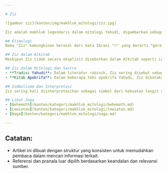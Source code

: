```yaml
---

# Ziz

![gambar ziz](konten/img/makhluk_mitologi/ziz.jpg)

Ziz adalah makhluk legendaris dalam mitologi Yahudi, digambarkan sebagai burung raksasa yang menguasai langit. Bersama dengan Lewiatan dan Behemoth, Ziz dianggap sebagai salah satu dari tiga makhluk raksasa yang diciptakan oleh Tuhan. Ziz dikatakan begitu besar sehingga sayapnya bisa menutupi matahari, dan hanya Tuhan yang dapat mengendalikan kekuatannya yang luar biasa.

## Etimologi
Nama "Ziz" kemungkinan berasal dari kata Ibrani "זיז" yang berarti "gerakan" atau "menggoyangkan". Nama ini mungkin mengacu pada kemampuan terbangnya yang menguasai angkasa atau gerakannya yang kuat dan menggetarkan.

## Ziz dalam Alkitab
Meskipun Ziz tidak secara eksplisit disebutkan dalam Alkitab seperti Lewiatan dan Behemoth, ada beberapa referensi tidak langsung yang dianggap merujuk pada Ziz sebagai burung raksasa atau makhluk terbang. Salah satu referensi muncul dalam Mazmur 50:11, di mana Tuhan menyatakan pengetahuan-Nya tentang setiap burung di gunung, yang oleh beberapa sarjana diinterpretasikan sebagai pengakuan akan makhluk seperti Ziz.

## Ziz dalam Mitologi dan Sastra
- **Tradisi Yahudi**: Dalam literatur rabinik, Ziz sering disebut sebagai pelindung burung-burung dan makhluk udara lainnya. Ada cerita yang menyebutkan bahwa Ziz akan membuka sayapnya untuk melindungi bumi dari badai besar atau bahaya lainnya.
- **Kitab Apokrifa**: Dalam beberapa teks apokrifa Yahudi, Ziz dikatakan begitu besar sehingga bisa menopang seluruh dunia di atas sayapnya. Makhluk ini akan muncul kembali pada akhir zaman, dan dagingnya akan menjadi makanan bagi orang-orang yang setia pada Tuhan, bersama dengan daging Lewiatan dan Behemoth.

## Simbolisme dan Interpretasi
Ziz sering kali diinterpretasikan sebagai simbol dari kekuatan langit yang tak terhingga dan tidak terkendali, yang melambangkan kekuasaan Tuhan atas langit dan semua makhluk yang hidup di udara. Seperti Lewiatan dan Behemoth, Ziz juga melambangkan kekacauan yang dikendalikan oleh Tuhan, dan kekuatannya hanya dapat diredam oleh kehendak ilahi.

## Lihat Juga
- [Behemoth](konten/kategori/makhluk_mitologi/behemoth.md)
- [Lewiatan](konten/kategori/makhluk_mitologi/lewiatan.md)
- [Naga](konten/kategori/makhluk_mitologi/naga.md)

---
```


## Catatan:
- Artikel ini dibuat dengan struktur yang konsisten untuk memudahkan pembaca dalam mencari informasi terkait.
- Referensi dan pranala luar dipilih berdasarkan keandalan dan relevansi sumber.
